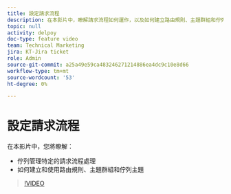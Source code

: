 ```yaml
---
title: 設定請求流程
description: 在本影片中，瞭解請求流程如何運作，以及如何建立路由規則、主題群組和佇列主題。
topic: null
activity: delpoy
doc-type: feature video
team: Technical Marketing
jira: KT-Jira ticket
role: Admin
source-git-commit: a25a49e59ca483246271214886ea4dc9c10e8d66
workflow-type: tm+mt
source-wordcount: '53'
ht-degree: 0%

---
```


# 設定請求流程

在本影片中，您將瞭解：

* 佇列管理特定的請求流程處理
* 如何建立和使用路由規則、主題群組和佇列主題

>[!VIDEO](https://video.tv.adobe.com/v/335222/?quality=12&learn=on)
